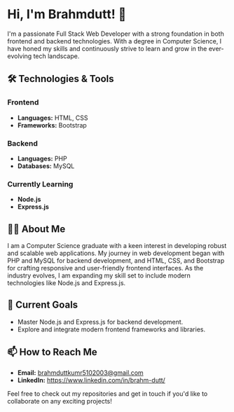 # Hi, I'm Brahmdutt! 👋

I'm a passionate Full Stack Web Developer with a strong foundation in both frontend and backend technologies. With a degree in Computer Science, I have honed my skills and continuously strive to learn and grow in the ever-evolving tech landscape.

## 🛠️ Technologies & Tools

### Frontend
- **Languages:** HTML, CSS
- **Frameworks:** Bootstrap

### Backend
- **Languages:** PHP
- **Databases:** MySQL

### Currently Learning
- **Node.js**
- **Express.js**

## 👨‍💻 About Me

I am a Computer Science graduate with a keen interest in developing robust and scalable web applications. My journey in web development began with PHP and MySQL for backend development, and HTML, CSS, and Bootstrap for crafting responsive and user-friendly frontend interfaces. As the industry evolves, I am expanding my skill set to include modern technologies like Node.js and Express.js.

## 🌱 Current Goals
- Master Node.js and Express.js for backend development.
- Explore and integrate modern frontend frameworks and libraries.

## 📫 How to Reach Me
- **Email:** brahmduttkumr5102003@gmail.com
- **LinkedIn:** https://www.linkedin.com/in/brahm-dutt/

Feel free to check out my repositories and get in touch if you'd like to collaborate on any exciting projects!
